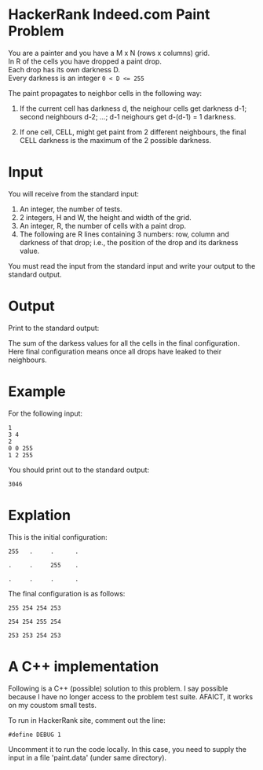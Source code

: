 # HackerRank Indeed.com Paint Problem

You are a painter and you have a M x N (rows x columns) grid.<br/>
In R of the cells you have dropped a paint drop.<br/>
Each drop has its own darkness D.<br/>
Every darkness is an integer
```0 < D <= 255```

The paint propagates to neighbor cells in the following way:

1. If the current cell has darkness d, the neighour cells get
   darkness d-1; second neighbours d-2; ...; d-1 neighours
   get d-(d-1) = 1 darkness.

2. If one cell, CELL, might get paint from 2 different neighbours,
   the final CELL darkness is the maximum of the 2 possible darkness.

# Input
You will receive from the standard input:
1. An integer, the number of tests.
2. 2 integers, H and W, the height and width of the grid.
3. An integer, R, the number of cells with a paint drop.
4. The following are R lines containing 3 numbers:
   row, column and darkness of that drop; i.e., the position
   of the drop and its darkness value.

You must read the input from the standard input and write your output
to the standard output.

# Output
Print to the standard output:

The sum of the darkess values for all the cells in the final configuration.
Here final configuration means once all drops have leaked to their neighbours.

# Example
For the following input:
```
1
3 4
2
0 0 255
1 2 255
```
You should print out to the standard output:
```
3046
```

# Explation
This is the initial configuration:
```
255   .     .      .

.     .     255    .

.     .     .      .
```

The final configuration is as follows:
```
255 254 254 253

254 254 255 254

253 253 254 253
```

# A C++ implementation

Following is a C++ (possible) solution to this problem.  I say possible
because I have no longer access to the problem test suite.
AFAICT, it works on my coustom small tests.

To run in HackerRank site, comment out the line:

```#define DEBUG 1```

Uncomment it to run the code locally.  In this case, you need to
supply the input in a file 'paint.data' (under same directory).
